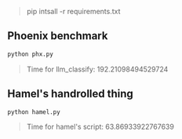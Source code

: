 > pip intsall -r requirements.txt

## Phoenix benchmark

```bash
python phx.py
```
> Time for llm_classify: 192.21098494529724

## Hamel's handrolled thing

```bash
python hamel.py
```
> Time for hamel's script: 63.86933922767639
